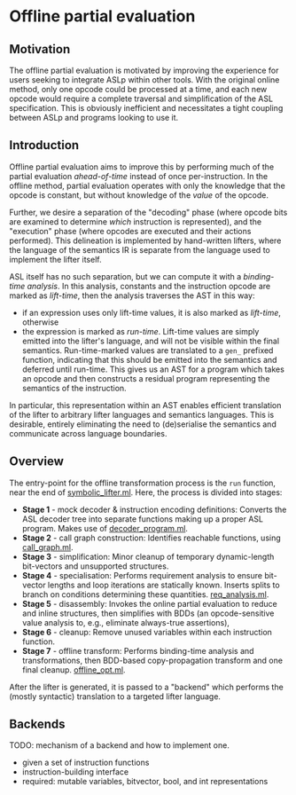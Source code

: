 # Offline partial evaluation

## Motivation

The offline partial evaluation is motivated by improving the experience
for users seeking to integrate ASLp within other tools.
With the original online method,
only one opcode could be processed at a time, and
each new opcode would require a complete traversal and simplification
of the ASL specification.
This is obviously inefficient
and necessitates a tight coupling between ASLp
and programs looking to use it.

## Introduction

Offline partial evaluation aims to improve this
by performing much of the partial evaluation _ahead-of-time_
instead of once per-instruction.
In the offline method,
partial evaluation operates with only the knowledge
that the opcode is constant,
but without knowledge of the _value_ of the opcode.

Further,
we desire a separation of the "decoding" phase
(where opcode bits are examined to determine _which_ instruction is represented),
and the "execution" phase (where opcodes are executed and their actions performed).
This delineation is implemented by hand-written lifters,
where the language of the semantics IR is separate from the language used to implement the lifter itself.

ASL itself has no such separation, but we can compute it with a _binding-time analysis_.
In this analysis,
constants and the instruction opcode are marked as *lift-time*, then the analysis
traverses the AST in this way:
- if an expression uses only lift-time values, it is also marked as *lift-time*, otherwise
- the expression is marked as *run-time*.
Lift-time values are simply emitted into the lifter's language, and
will not be visible within the final semantics.
Run-time-marked values are translated to a `gen_` prefixed function,
indicating that this should be emitted into the semantics and deferred until run-time.
This gives us an AST for a program which takes an opcode and then constructs a residual program
representing the semantics of the instruction.

In particular, this representation
within an AST
enables efficient translation of the lifter to arbitrary lifter languages and semantics languages.
This is desirable, entirely eliminating the need to (de)serialise
the semantics and communicate across language boundaries.

## Overview

The entry-point for the offline transformation process is the `run` function,
near the end of [symbolic_lifter.ml](/libASL/symbolic_lifter.ml).
Here, the process is divided into stages:
- **Stage 1** - mock decoder & instruction encoding definitions:
  Converts the ASL decoder tree into separate functions making up a proper ASL program.
  Makes use of [decoder_program.ml](/libASL/decoder_program.ml).
- **Stage 2** - call graph construction:
  Identifies reachable functions, using [call_graph.ml](/libASL/call_graph.ml).
- **Stage 3** - simplification:
  Minor cleanup of temporary dynamic-length bit-vectors and unsupported structures.
- **Stage 4** - specialisation:
  Performs requirement analysis to ensure bit-vector lengths
  and loop iterations are statically known.
  Inserts splits to branch on conditions determining these quantities. [req_analysis.ml](/libASL/req_analysis.ml).
- **Stage 5** - disassembly:
  Invokes the online partial evaluation to reduce and inline structures, then
  simplifies with BDDs (an opcode-sensitive value analysis to, e.g., eliminate always-true assertions),
- **Stage 6** - cleanup:
  Remove unused variables within each instruction function.
- **Stage 7** - offline transform:
  Performs binding-time analysis and transformations,
  then BDD-based copy-propagation transform and one final cleanup. [offline_opt.ml](/libASL/offline_opt.ml).

After the lifter is generated, it is passed to a "backend"
which performs the (mostly syntactic) translation
to a targeted lifter language.

## Backends

TODO: mechanism of a backend and how to implement one.

- given a set of instruction functions
- instruction-building interface
- required: mutable variables, bitvector, bool, and int representations
